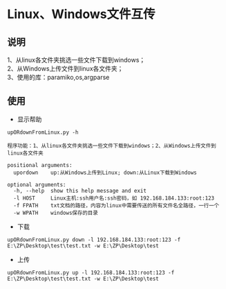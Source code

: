 # Linux、Windows文件互传
## 说明
1、从linux各文件夹挑选一些文件下载到windows；<br>
2、从Windows上传文件到linux各文件夹；<br>
3、使用的库：paramiko,os,argparse

## 使用
- 显示帮助
~~~
upORdownFromLinux.py -h

程序功能：1、从linux各文件夹挑选一些文件下载到windows；2、从Windows上传文件到linux各文件夹

positional arguments:
  upordown    up:从Windows上传到Linux; down:从Linux下载到Windows

optional arguments:
  -h, --help  show this help message and exit
  -l HOST     Linux主机:ssh用户名:ssh密码，如 192.168.184.133:root:123
  -f FPATH    txt文档的路径，内容为linux中需要传送的所有文件名全路径，一行一个
  -w WPATH    windows保存的目录
~~~
- 下载
~~~
upORdownFromLinux.py down -l 192.168.184.133:root:123 -f E:\ZP\Desktop\test\test.txt -w E:\ZP\Desktop\test
~~~
- 上传
~~~
upORdownFromLinux.py up -l 192.168.184.133:root:123 -f E:\ZP\Desktop\test\test.txt -w E:\ZP\Desktop\test
~~~
